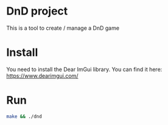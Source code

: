 # DnD project

This is a tool to create / manage a DnD game

# Install

You need to install the Dear ImGui library. You can find it here: https://www.dearimgui.com/

# Run

```bash
make && ./dnd
```
